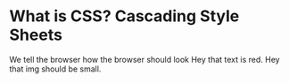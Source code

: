 # What is CSS? Cascading Style Sheets

We tell the browser how the browser should look
Hey that text is red. Hey that img should be small.
